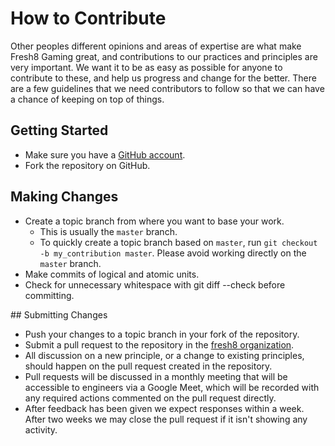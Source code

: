 # How to Contribute

Other peoples different opinions and areas of expertise are what make Fresh8 Gaming great, and contributions to our practices and principles are very important. We want it to be as easy as possible for anyone to contribute to these, and help us progress and change for the better. There are a few guidelines that we need contributors to follow so that we can have a chance of keeping on top of things.

## Getting Started

* Make sure you have a [GitHub account](https://github.com/signup/free).
* Fork the repository on GitHub.

## Making Changes

* Create a topic branch from where you want to base your work.
  * This is usually the `master` branch.
  * To quickly create a topic branch based on `master`, run `git checkout -b my_contribution master`. Please avoid working directly on the `master` branch.
* Make commits of logical and atomic units.
* Check for unnecessary whitespace with git diff --check before committing.

## Submitting Changes

* Push your changes to a topic branch in your fork of the repository.
* Submit a pull request to the repository in the [fresh8 organization](https://github.com/fresh8/microservice-principles).
* All discussion on a new principle, or a change to existing principles, should happen on the pull request created in the repository.
* Pull requests will be discussed in a monthly meeting that will be accessible to engineers via a Google Meet, which will be recorded with any required actions commented on the pull request directly.
* After feedback has been given we expect responses within a week. After two weeks we may close the pull request if it isn't showing any activity.
